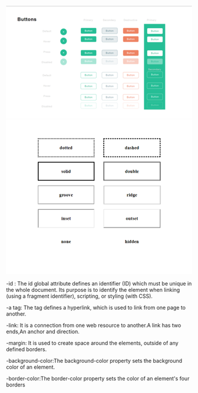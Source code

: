 ![button](https://github.com/preetygurung/wt-lab-assignment/blob/master/Lab/Lab2/button.png)
![border](https://github.com/preetygurung/wt-lab-assignment/blob/master/Lab/Lab2/border.png)

-id : The id global attribute defines an identifier (ID) which must be unique in the whole document. Its purpose is to identify the element when linking (using a fragment identifier), scripting, or styling (with CSS).

-a tag: The tag defines a hyperlink, which is used to link from one page to another.

-link: It is a connection from one web resource to another.A link has two ends,An anchor and direction.

-margin: It is used to create space around the elements, outside of any defined borders.

-background-color:The background-color property sets the background color of an element.

-border-color:The border-color property sets the color of an element's four borders
